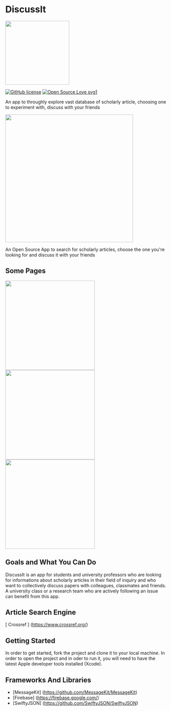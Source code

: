 # DiscussIt

<img src="https://user-images.githubusercontent.com/60321318/78985428-07f66b00-7b3e-11ea-9e96-254cb353d318.png" width="200">

[![GitHub license](https://img.shields.io/github/license/Naereen/StrapDown.js.svg)](https://github.com/Naereen/StrapDown.js/blob/master/LICENSE) [![Open Source Love svg1](https://badges.frapsoft.com/os/v1/open-source.svg?v=103)](https://github.com/ellerbrock/open-source-badges/)

An app to throughly explore vast database of scholarly article, choosing one to experiment with, discuss with your friends

<img src="https://user-images.githubusercontent.com/60321318/78994648-d8535d00-7b55-11ea-8a59-a77df5f40fbe.png" width="400">

An Open Source App to search for scholarly articles, choose the one you're looking for and discuss it with your friends 

## Some Pages

<img src="https://user-images.githubusercontent.com/60321318/79040162-c3310980-7bfb-11ea-8eee-23b257c91649.png" width="280"> <img src="https://user-images.githubusercontent.com/60321318/79040155-b3b1c080-7bfb-11ea-8a7c-23d5ef519dfa.png" width="280"><img src="https://user-images.githubusercontent.com/60321318/79040262-96c9bd00-7bfc-11ea-9cc7-8b9ade40f984.png" width="280"> 

## Goals and What You Can Do 

DiscussIt is an app for students and university professors who are looking for informations about scholarly articles in their field of inquiry and who want to collectively discuss papers with colleagues, classmates and friends. A university class or a research team who are actively following an issue can benefit from this app. 

## Article Search Engine

[ Crossref ] (https://www.crossref.org/) 

## Getting Started

In order to get started, fork the project and clone it to your local machine. In order to open the project and in oder to run it, you will need to have the latest Apple developer tools installed (Xcode).

## Frameworks And Libraries 

* [MessageKit] (https://github.com/MessageKit/MessageKit)
* [Firebase] (https://firebase.google.com/)
* [SwiftyJSON] (https://github.com/SwiftyJSON/SwiftyJSON)
